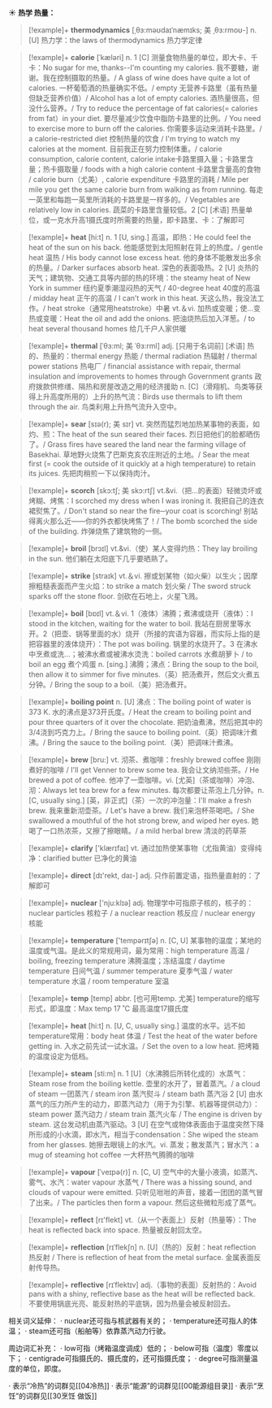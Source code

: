 ☀ <span class="category">**热学 热量：**</span>
>[!example]+ <span class="vocabulary">**thermodynamics**</span> [ˌθɜ:məʊdaɪˈnæmɪks; 美 ˌθɜ:rmoʊ-]
> <span class="definition">n. [U] 热力学：</span>the laws of thermodynamics 热力学定律
           
>[!example]+ <span class="vocabulary">**calorie**</span> [ˈkæləri]
> <span class="definition">n. 1 [C] 测量食物热量的单位，即大卡、千卡：</span>No sugar for me, thanks--I'm counting my calories. 我不要糖，谢谢。我在控制摄取的热量。/ A glass of wine does have quite a lot of calories. 一杯葡萄酒的热量确实不低。/ empty 无营养卡路里（虽有热量但缺乏营养价值）/ Alcohol has a lot of empty calories. 酒热量很高，但没什么营养。/ Try to reduce the percentage of fat calories(= calories from fat）in your diet. 要尽量减少饮食中脂防卡路里的比例。/ You need to exercise more to burn off the calories. 你需要多运动来消耗卡路里。/ a calorie-restricted diet 控制热量的饮食 / I'm trying to watch my calories at the moment. 目前我正在努力控制体重。/ calorie consumption, calorie content, calorie intake卡路里摄入量；卡路里含量；热卡摄取量 / foods with a high calorie content 卡路里含量高的食物 / calorie burn（尤美）, calorie expenditure 卡路里的消耗 / Mile per mile you get the same calorie burn from walking as from running. 每走一英里和每跑一英里所消耗的卡路里是一样多的。/ Vegetables are relatively low in calories. 蔬菜的卡路里含量较低。<span class="definition">2 [C] [术语] 热量单位，或一克水升高1摄氏度时所需要的热量，即卡路里、卡：</span>了解即可

>[!example]+ <span class="vocabulary">**heat**</span> [hi:t] 
> <span class="definition">n. 1 [U, sing.] 高温，即热：</span>He could feel the heat of the sun on his back. 他能感觉到太阳照射在背上的热度。/ gentle heat 温热 / His body cannot lose excess heat. 他的身体不能散发出多余的热量。/ Darker surfaces absorb heat. 深色的表面吸热。<span class="definition">2 [U] 炎热的天气；建筑物、交通工具等内部的热的环境：</span>the steamy heat of New York in summer 纽约夏季潮湿闷热的天气 / 40-degree heat 40度的高温 / midday heat 正午的高温 / I can’t work in this heat. 天这么热，我没法工作。/ heat stroke（通常用heatstroke）中暑 <span class="definition">vt.＆vi. 加热或变暖；使…变热或变暖：</span>Heat the oil and add the onions. 把油烧热后加入洋葱。/ to heat several thousand homes 给几千户人家供暖           
           
>[!example]+ <span class="vocabulary">**thermal**</span> [ˈθɜ:ml; 美 ˈθɜ:rml]
> <span class="definition">adj. [只用于名词前] [术语] 热的、热量的：</span>thermal energy 热能 / thermal radiation 热辐射 / thermal power stations 热电厂 / financial assistance with repair, thermal insulation and improvements to homes through Government grants 政府拨款供修缮、隔热和房屋改造之用的经济援助 <span class="definition">n. [C]（滑翔机、鸟类等获得上升高度所用的）上升的热气流：</span>Birds use thermals to lift them through the air. 鸟类利用上升热气流升入空中。           

>[!example]+ <span class="vocabulary">**sear**</span> [sɪə(r); 美 sɪr]
> <span class="definition">vt. 突然而猛烈地加热某事物的表面，如灼、煎：</span>The heat of the sun seared their faces. 烈日把他们的脸都晒伤了。/ Grass fires have seared the land near the farming village of Basekhai. 草地野火烧焦了巴斯克亥农庄附近的土地。/ Sear the meat first (= cook the outside of it quickly at a high temperature) to retain its juices. 先把肉稍煎一下以保持肉汁。
           
>[!example]+ <span class="vocabulary">**scorch**</span> [skɔ:tʃ; 美 skɔ:rtʃ]
> <span class="definition">vt.&vi.（把…的表面）轻微烫坏或烤糊、烤焦：</span>I scorched my dress when I was ironing it. 我把自己的连衣裙熨焦了。/ Don't stand so near the fire─your coat is scorching! 别站得离火那么近——你的外衣都快烤焦了！/ The bomb scorched the side of the building. 炸弹烧焦了建筑物的一侧。
           
>[!example]+ <span class="vocabulary">**broil**</span> [brɔɪl]
> <span class="definition">vt.&vi.（使）某人变得灼热：</span>They lay broiling in the sun. 他们躺在太阳底下几乎要晒熟了。

>[!example]+ <span class="vocabulary">**strike**</span> [straɪk] 
> <span class="definition">vt.＆vi. 擦或划某物（如火柴）以生火；因摩擦粗糙表面而产生火焰：</span>to strike a match 划火柴 / The sword struck sparks off the stone floor. 剑砍在石地上，火星飞溅。

>[!example]+ <span class="vocabulary">**boil**</span> [bɒɪl] 
> <span class="definition">vt.＆vi. 1（液体）沸腾；煮沸或烧开（液体）：</span>I stood in the kitchen, waiting for the water to boil. 我站在厨房里等水开。<span class="definition">2（把壶、锅等里面的水）烧开（所接的宾语为容器，而实际上指的是把容器里的液体烧开）：</span>The pot was boiling. 锅里的水烧开了。<span class="definition">3 在沸水中烹煮或洗…；被沸水煮或被沸水烫洗：</span>boiled carrots 水煮胡萝卜 / to boil an egg 煮个鸡蛋 <span class="definition">n. [sing.] 沸腾；沸点：</span>Bring the soup to the boil, then allow it to simmer for five minutes.（英）把汤煮开，然后文火煮五分钟。/ Bring the soup to a boil.（美）把汤煮开。
                      
>[!example]+ <span class="vocabulary">**boiling point**</span>
> <span class="definition">n. [U] 沸点：</span>The boiling point of water is 373 K. 水的沸点是373开氏度。/ Heat the cream to boiling point and pour three quarters of it over the chocolate. 把奶油煮沸，然后把其中的3/4浇到巧克力上。/ Bring the sauce to boiling point.（英）把调味汁煮沸。/ Bring the sauce to the boiling point.（美）把调味汁煮沸。

>[!example]+ <span class="vocabulary">**brew**</span> [bru:]
> <span class="definition">vt. 沏茶、煮咖啡：</span>freshly brewed coffee 刚刚煮好的咖啡 / I'll get Venner to brew some tea. 我会让文纳沏些茶。/ He brewed a pot of coffee. 他冲了一壶咖啡。<span class="definition">vi. [尤英]（茶或咖啡）冲泡、沏：</span>Always let tea brew for a few minutes. 每次都要让茶泡上几分钟。<span class="definition">n. [C, usually sing.] [英，非正式]（茶）一次的冲泡量：</span>I'll make a fresh brew. 我来重新沏壶茶。/ Let's have a brew. 我们来泡杯茶喝吧。/ She swallowed a mouthful of the hot strong brew, and wiped her eyes. 她喝了一口热浓茶，又擦了擦眼睛。/ a mild herbal brew 清淡的药草茶

>[!example]+ <span class="vocabulary">**clarify**</span> ['klærɪfaɪ] 
> <span class="definition">vt. 通过加热使某事物（尤指黄油）变得纯净：</span>clarified butter 已净化的黄油

>[!example]+ <span class="vocabulary">**direct**</span> [dɪ'rekt, daɪ-] 
> <span class="definition">adj. 只作前置定语，指热量直射的：</span>了解即可

>[!example]+ <span class="vocabulary">**nuclear**</span> ['nju:klɪə] 
> <span class="definition">adj. 物理学中可指原子核的，核子的：</span>nuclear particles 核粒子 / a nuclear reaction 核反应 / nuclear energy 核能

>[!example]+ <span class="vocabulary">**temperature**</span> ['tempərɪtʃə] 
> <span class="definition">n. [C, U] 某事物的温度；某地的温度或气温。是此义的常规用词，最为常用：</span>high temperature 高温 / boiling, freezing temperature 沸腾温度；冻结温度 / daytime temperature 日间气温 / summer temperature 夏季气温 / water temperature 水温 / room temperature 室温
           
>[!example]+ <span class="vocabulary">**temp**</span> [temp]
> <span class="definition">abbr. [也可用temp. 尤美] temperature的缩写形式，即温度：</span>Max temp 17 ˚C 最高温度17摄氏度

>[!example]+ <span class="vocabulary">**heat**</span> [hi:t] 
> <span class="definition">n. [U, C, usually sing.] 温度的水平。远不如temperature常用：</span>body heat 体温 / Test the heat of the water before getting in. 入水之前先试一试水温。/ Set the oven to a low heat. 把烤箱的温度设定为低档。

>[!example]+ <span class="vocabulary">**steam**</span> [sti:m] 
> <span class="definition">n. 1 [U]（水沸腾后所转化成的）水蒸气：</span>Steam rose from the boiling kettle. 壶里的水开了，冒着蒸汽。/ a cloud of steam 一团蒸汽 / steam iron 蒸汽熨斗 / steam bath 蒸汽浴 <span class="definition">2 [U] 由水蒸气的压力所产生的动力，即蒸汽动力（用于为引擎、机器等提供动力）：</span>steam power 蒸汽动力 / steam train 蒸汽火车 / The engine is driven by steam. 这台发动机由蒸汽驱动。<span class="definition">3 [U] 在空气或物体表面由于温度突然下降所形成的小水滴，即水汽，相当于condensation：</span>She wiped the steam from her glasses. 她擦去眼镜上的水汽。<span class="definition">vi. 蒸发；散发蒸汽；冒水汽：</span>a mug of steaming hot coffee 一大杯热气腾腾的咖啡
           
>[!example]+ <span class="vocabulary">**vapour**</span> [ˈveɪpə(r)]
> <span class="definition">n. [C, U] 空气中的大量小液滴，如蒸汽、雾气、水汽：</span>water vapour 水蒸气 / There was a hissing sound, and clouds of vapour were emitted. 只听见咝咝的声音，接着一团团的蒸气冒了出来。/ The particles then form a vapour. 然后这些微粒形成了蒸气。

>[!example]+ <span class="vocabulary">**reflect**</span> [rɪ'flekt] 
> <span class="definition">vt.（从一个表面上）反射（热量等）：</span>The heat is reflected back into space. 热量被反射回太空。
           
>[!example]+ <span class="vocabulary">**reflection**</span> [rɪˈflekʃn]
> <span class="definition">n. [U]（热的）反射：</span>heat reflection 热反射 / There is reflection of heat from the metal surface. 金属表面反射传导热。
           
>[!example]+ <span class="vocabulary">**reflective**</span> [rɪˈflektɪv]
> <span class="definition">adj.（事物的表面）反射热的：</span>Avoid pans with a shiny, reflective base as the heat will be reflected back. 不要使用锅底光亮、能反射热的平底锅，因为热量会被反射回去。

相关词义延伸：
· nuclear还可指与核武器有关的；
· temperature还可指人的体温；
· steam还可指（船舶等）依靠蒸汽动力行驶。

周边词汇补充：
· low可指（烤箱温度调成）低的；
· below可指（温度）零度以下；
· centigrade可指摄氏的、摄氏度的，还可指摄氏度；
· degree可指测量温度的单位，即度。

· 表示“冷热”的词群见[[04冷热]]
· 表示“能源”的词群见[[00能源组目录]]
· 表示“烹饪”的词群见[[30烹饪 做饭]]
